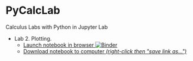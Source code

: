 # PyCalcLab

Calculus Labs with Python in Jupyter Lab

* Lab 2. Plotting.
  * [Launch notebook in browser ![Binder](https://mybinder.org/badge_logo.svg)](https://mybinder.org/v2/gh/mattsunderland/pycalclab/master?filepath=lab1.ipynb)
  * [Download notebook to computer _(right-click then "save link as…")_](https://raw.githubusercontent.com/mattsunderland/pycalclab/master/lab1.ipynb) 